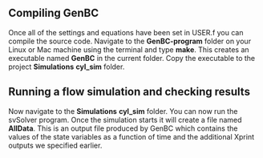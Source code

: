 ## Compiling GenBC

Once all of the settings and equations have been set in USER.f you can compile the source code. Navigate to the **GenBC-program** folder 
on your Linux or Mac machine using the terminal and type **make**. This creates an executable named **GenBC** in the current folder. 
Copy the executable to the project **Simulations** **cyl_sim** folder.

## Running a flow simulation and checking results

Now navigate to the  **Simulations** **cyl_sim** folder. You can now run the svSolver program. Once the simulation starts it will 
create a file named **AllData**. This is an output file produced by GenBC which contains the values of the state variables as a 
function of time and the additional Xprint outputs we specified earlier.

